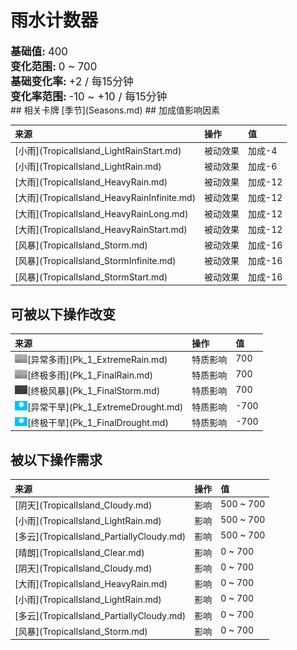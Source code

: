# 雨水计数器  
  
<div style="font-size:1.2em"><b>基础值: </b> 400 </div>  
<div style="font-size:1.2em"><b>变化范围: </b> 0 ~ 700 </div>  
<div style="font-size:1.2em"><b>基础变化率: </b> +2 / 每15分钟 </div>  
<div style="font-size:1.2em"><b>变化率范围: </b> -10 ~ +10 / 每15分钟
                </div>  
## 相关卡牌  
[季节](Seasons.md)  
## 加成值影响因素  
<table class="table table-bordered" data-toggle="table"  ><thead style=""><tr ><th  style="text-align:left;vertical-align:top;"  >来源</th><th  style="text-align:left;vertical-align:top;"  >操作</th><th  style="text-align:left;vertical-align:top;"  >值</th></tr></thead><tr ><td  style="text-align:left;vertical-align:top;"  >[小雨](TropicalIsland_LightRainStart.md)</td><td  style="text-align:left;vertical-align:top;"  >被动效果</td><td  style="text-align:left;vertical-align:top;"  >加成-4</td></tr><tr ><td  style="text-align:left;vertical-align:top;"  >[小雨](TropicalIsland_LightRain.md)</td><td  style="text-align:left;vertical-align:top;"  >被动效果</td><td  style="text-align:left;vertical-align:top;"  >加成-6</td></tr><tr ><td  style="text-align:left;vertical-align:top;"  >[大雨](TropicalIsland_HeavyRain.md)</td><td  style="text-align:left;vertical-align:top;"  >被动效果</td><td  style="text-align:left;vertical-align:top;"  >加成-12</td></tr><tr ><td  style="text-align:left;vertical-align:top;"  >[大雨](TropicalIsland_HeavyRainInfinite.md)</td><td  style="text-align:left;vertical-align:top;"  >被动效果</td><td  style="text-align:left;vertical-align:top;"  >加成-12</td></tr><tr ><td  style="text-align:left;vertical-align:top;"  >[大雨](TropicalIsland_HeavyRainLong.md)</td><td  style="text-align:left;vertical-align:top;"  >被动效果</td><td  style="text-align:left;vertical-align:top;"  >加成-12</td></tr><tr ><td  style="text-align:left;vertical-align:top;"  >[大雨](TropicalIsland_HeavyRainStart.md)</td><td  style="text-align:left;vertical-align:top;"  >被动效果</td><td  style="text-align:left;vertical-align:top;"  >加成-12</td></tr><tr ><td  style="text-align:left;vertical-align:top;"  >[风暴](TropicalIsland_Storm.md)</td><td  style="text-align:left;vertical-align:top;"  >被动效果</td><td  style="text-align:left;vertical-align:top;"  >加成-16</td></tr><tr ><td  style="text-align:left;vertical-align:top;"  >[风暴](TropicalIsland_StormInfinite.md)</td><td  style="text-align:left;vertical-align:top;"  >被动效果</td><td  style="text-align:left;vertical-align:top;"  >加成-16</td></tr><tr ><td  style="text-align:left;vertical-align:top;"  >[风暴](TropicalIsland_StormStart.md)</td><td  style="text-align:left;vertical-align:top;"  >被动效果</td><td  style="text-align:left;vertical-align:top;"  >加成-16</td></tr></tbody></table>  
  
## 可被以下操作改变  
<table class="table table-bordered" data-toggle="table"  ><thead style=""><tr ><th  style="text-align:left;vertical-align:top;"  >来源</th><th  style="text-align:left;vertical-align:top;"  >操作</th><th  style="text-align:left;vertical-align:top;"  data-sortable="true"  >值</th></tr></thead><tr ><td  style="text-align:left;vertical-align:top;"  ><div style="width:20px;display:inline-block;text-align:center"><img decoding="async" src="../wiki/Sprite/WeatherHeavyRain_0.png" href="a.md" style="max-width:20px;max-height:20px;"></div>[异常多雨](Pk_1_ExtremeRain.md)</td><td  style="text-align:left;vertical-align:top;"  >特质影响</td><td  style="text-align:left;vertical-align:top;"  >700</td></tr><tr ><td  style="text-align:left;vertical-align:top;"  ><div style="width:20px;display:inline-block;text-align:center"><img decoding="async" src="../wiki/Sprite/WeatherHeavyRain_0.png" href="a.md" style="max-width:20px;max-height:20px;"></div>[终极多雨](Pk_1_FinalRain.md)</td><td  style="text-align:left;vertical-align:top;"  >特质影响</td><td  style="text-align:left;vertical-align:top;"  >700</td></tr><tr ><td  style="text-align:left;vertical-align:top;"  ><div style="width:20px;display:inline-block;text-align:center"><img decoding="async" src="../wiki/Sprite/WeatherStorm_0.png" href="a.md" style="max-width:20px;max-height:20px;"></div>[终极风暴](Pk_1_FinalStorm.md)</td><td  style="text-align:left;vertical-align:top;"  >特质影响</td><td  style="text-align:left;vertical-align:top;"  >700</td></tr><tr ><td  style="text-align:left;vertical-align:top;"  ><div style="width:20px;display:inline-block;text-align:center"><img decoding="async" src="../wiki/Sprite/WeatherClear_0.png" href="a.md" style="max-width:20px;max-height:20px;"></div>[异常干旱](Pk_1_ExtremeDrought.md)</td><td  style="text-align:left;vertical-align:top;"  >特质影响</td><td  style="text-align:left;vertical-align:top;"  >-700</td></tr><tr ><td  style="text-align:left;vertical-align:top;"  ><div style="width:20px;display:inline-block;text-align:center"><img decoding="async" src="../wiki/Sprite/WeatherClear_0.png" href="a.md" style="max-width:20px;max-height:20px;"></div>[终极干旱](Pk_1_FinalDrought.md)</td><td  style="text-align:left;vertical-align:top;"  >特质影响</td><td  style="text-align:left;vertical-align:top;"  >-700</td></tr></tbody></table>  
  
## 被以下操作需求  
<table class="table table-bordered" data-toggle="table"  ><thead style=""><tr ><th  style="text-align:left;vertical-align:top;"  >来源</th><th  style="text-align:left;vertical-align:top;"  >操作</th><th  style="text-align:left;vertical-align:top;"  data-sortable="true"  >值</th></tr></thead><tr ><td  style="text-align:left;vertical-align:top;"  >[阴天](TropicalIsland_Cloudy.md)</td><td  style="text-align:left;vertical-align:top;"  >影响</td><td  style="text-align:left;vertical-align:top;"  >500 ~ 700</td></tr><tr ><td  style="text-align:left;vertical-align:top;"  >[小雨](TropicalIsland_LightRain.md)</td><td  style="text-align:left;vertical-align:top;"  >影响</td><td  style="text-align:left;vertical-align:top;"  >500 ~ 700</td></tr><tr ><td  style="text-align:left;vertical-align:top;"  >[多云](TropicalIsland_PartiallyCloudy.md)</td><td  style="text-align:left;vertical-align:top;"  >影响</td><td  style="text-align:left;vertical-align:top;"  >500 ~ 700</td></tr><tr ><td  style="text-align:left;vertical-align:top;"  >[晴朗](TropicalIsland_Clear.md)</td><td  style="text-align:left;vertical-align:top;"  >影响</td><td  style="text-align:left;vertical-align:top;"  >0 ~ 700</td></tr><tr ><td  style="text-align:left;vertical-align:top;"  >[阴天](TropicalIsland_Cloudy.md)</td><td  style="text-align:left;vertical-align:top;"  >影响</td><td  style="text-align:left;vertical-align:top;"  >0 ~ 700</td></tr><tr ><td  style="text-align:left;vertical-align:top;"  >[大雨](TropicalIsland_HeavyRain.md)</td><td  style="text-align:left;vertical-align:top;"  >影响</td><td  style="text-align:left;vertical-align:top;"  >0 ~ 700</td></tr><tr ><td  style="text-align:left;vertical-align:top;"  >[小雨](TropicalIsland_LightRain.md)</td><td  style="text-align:left;vertical-align:top;"  >影响</td><td  style="text-align:left;vertical-align:top;"  >0 ~ 700</td></tr><tr ><td  style="text-align:left;vertical-align:top;"  >[多云](TropicalIsland_PartiallyCloudy.md)</td><td  style="text-align:left;vertical-align:top;"  >影响</td><td  style="text-align:left;vertical-align:top;"  >0 ~ 700</td></tr><tr ><td  style="text-align:left;vertical-align:top;"  >[风暴](TropicalIsland_Storm.md)</td><td  style="text-align:left;vertical-align:top;"  >影响</td><td  style="text-align:left;vertical-align:top;"  >0 ~ 700</td></tr></tbody></table>  
  


<script>document.title="雨水计数器 - 卡牌生存百科 Card Survival Wiki";</script>
